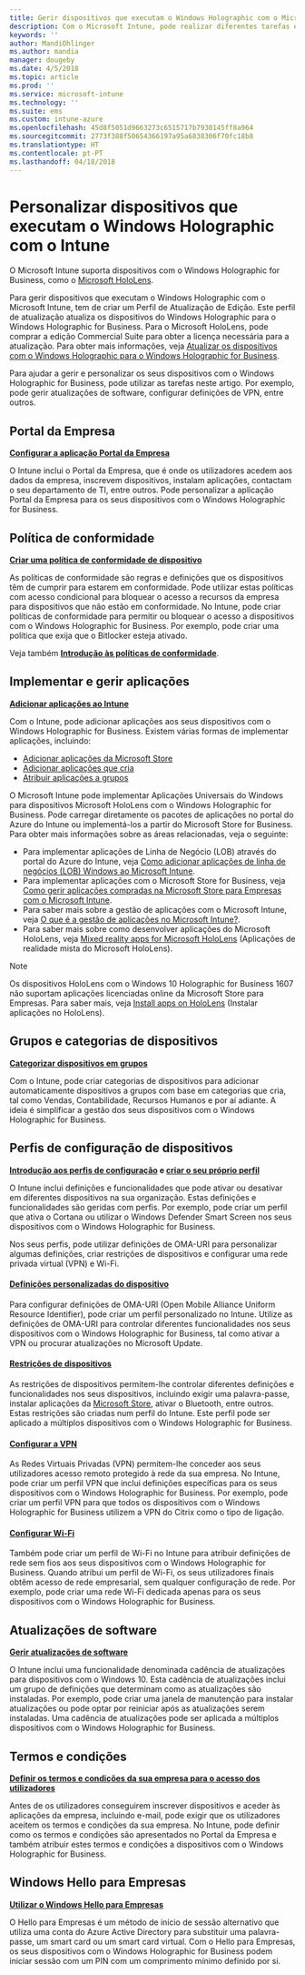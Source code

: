 ```yaml
---
title: Gerir dispositivos que executam o Windows Holographic com o Microsoft Intune – Azure | Microsoft Docs
description: Com o Microsoft Intune, pode realizar diferentes tarefas em dispositivos que executam o Windows Holographic for Business, incluindo configurar o Portal da Empresa, criar uma política de conformidade, personalizar definições de OMA-ORI, implementar aplicações, categorizar dispositivos em grupos, criar perfis, restringir dispositivos, permitir atualizações de software, definir termos e condições, configurar definições de Wi-Fi e VPN e utilizar o Hello para Empresas.
keywords: ''
author: MandiOhlinger
ms.author: mandia
manager: dougeby
ms.date: 4/5/2018
ms.topic: article
ms.prod: ''
ms.service: microsoft-intune
ms.technology: ''
ms.suite: ems
ms.custom: intune-azure
ms.openlocfilehash: 45d8f5051d9663273c6515717b7930145ff8a964
ms.sourcegitcommit: 2773f388f50654366197a95a6838306f70fc18b8
ms.translationtype: HT
ms.contentlocale: pt-PT
ms.lasthandoff: 04/18/2018
---
```

# <a name="customize-devices-running-windows-holographic-with-intune"></a>Personalizar dispositivos que executam o Windows Holographic com o Intune

O Microsoft Intune suporta dispositivos com o Windows Holographic for Business, como o [Microsoft HoloLens](https://docs.microsoft.com/en-us/hololens/).

Para gerir dispositivos que executam o Windows Holographic com o Microsoft Intune, tem de criar um Perfil de Atualização de Edição. Este perfil de atualização atualiza os dispositivos do Windows Holographic para o Windows Holographic for Business. Para o Microsoft HoloLens, pode comprar a edição Commercial Suite para obter a licença necessária para a atualização. Para obter mais informações, veja [Atualizar os dispositivos com o Windows Holographic para o Windows Holographic for Business](holographic-upgrade.md).

Para ajudar a gerir e personalizar os seus dispositivos com o Windows Holographic for Business, pode utilizar as tarefas neste artigo. Por exemplo, pode gerir atualizações de software, configurar definições de VPN, entre outros.

## <a name="company-portal"></a>Portal da Empresa
**[Configurar a aplicação Portal da Empresa](company-portal-app.md)**

O Intune inclui o Portal da Empresa, que é onde os utilizadores acedem aos dados da empresa, inscrevem dispositivos, instalam aplicações, contactam o seu departamento de TI, entre outros. Pode personalizar a aplicação Portal da Empresa para os seus dispositivos com o Windows Holographic for Business.

## <a name="compliance-policy"></a>Política de conformidade
**[Criar uma política de conformidade de dispositivo](compliance-policy-create-windows.md)**

As políticas de conformidade são regras e definições que os dispositivos têm de cumprir para estarem em conformidade. Pode utilizar estas políticas com acesso condicional para bloquear o acesso a recursos da empresa para dispositivos que não estão em conformidade. No Intune, pode criar políticas de conformidade para permitir ou bloquear o acesso a dispositivos com o Windows Holographic for Business. Por exemplo, pode criar uma política que exija que o Bitlocker esteja ativado.

Veja também **[Introdução às políticas de conformidade](device-compliance-get-started.md)**.

## <a name="deploy-and-manage-apps"></a>Implementar e gerir aplicações
**[Adicionar aplicações ao Intune](apps-add.md)**

Com o Intune, pode adicionar aplicações aos seus dispositivos com o Windows Holographic for Business. Existem várias formas de implementar aplicações, incluindo:

- [Adicionar aplicações da Microsoft Store](store-apps-windows.md)
- [Adicionar aplicações que cria](lob-apps-windows.md)
- [Atribuir aplicações a grupos](apps-deploy.md)

O Microsoft Intune pode implementar Aplicações Universais do Windows para dispositivos Microsoft HoloLens com o Windows Holographic for Business. Pode carregar diretamente os pacotes de aplicações no portal do Azure do Intune ou implementá-los a partir do Microsoft Store for Business. Para obter mais informações sobre as áreas relacionadas, veja o seguinte:
- Para implementar aplicações de Linha de Negócio (LOB) através do portal do Azure do Intune, veja [Como adicionar aplicações de linha de negócios (LOB) Windows ao Microsoft Intune](lob-apps-windows.md).
- Para implementar aplicações com o Microsoft Store for Business, veja [Como gerir aplicações compradas na Microsoft Store para Empresas com o Microsoft Intune](windows-store-for-business.md). 
- Para saber mais sobre a gestão de aplicações com o Microsoft Intune, veja [O que é a gestão de aplicações no Microsoft Intune?](app-management.md).
- Para saber mais sobre como desenvolver aplicações do Microsoft HoloLens, veja [Mixed reality apps for Microsoft HoloLens](https://www.microsoft.com/hololens/apps) (Aplicações de realidade mista do Microsoft HoloLens). 

> [!NOTE]
> Os dispositivos HoloLens com o Windows 10 Holographic for Business 1607 não suportam aplicações licenciadas online da Microsoft Store para Empresas. Para saber mais, veja [Install apps on HoloLens](https://docs.microsoft.com/en-us/hololens/hololens-install-apps) (Instalar aplicações no HoloLens).


## <a name="device-categories-and-groups"></a>Grupos e categorias de dispositivos
**[Categorizar dispositivos em grupos](device-group-mapping.md)**

Com o Intune, pode criar categorias de dispositivos para adicionar automaticamente dispositivos a grupos com base em categorias que cria, tal como Vendas, Contabilidade, Recursos Humanos e por aí adiante. A ideia é simplificar a gestão dos seus dispositivos com o Windows Holographic for Business.

## <a name="device-configuration-profiles"></a>Perfis de configuração de dispositivos 
**[Introdução aos perfis de configuração](device-profiles.md) e [criar o seu próprio perfil](device-profile-create.md)**

O Intune inclui definições e funcionalidades que pode ativar ou desativar em diferentes dispositivos na sua organização. Estas definições e funcionalidades são geridas com perfis. Por exemplo, pode criar um perfil que ativa o Cortana ou utilizar o Windows Defender Smart Screen nos seus dispositivos com o Windows Holographic for Business.

Nos seus perfis, pode utilizar definições de OMA-URI para personalizar algumas definições, criar restrições de dispositivos e configurar uma rede privada virtual (VPN) e Wi-Fi.

#### <a name="custom-device-settingscustom-settings-windows-holographicmd"></a>[Definições personalizadas do dispositivo](custom-settings-windows-holographic.md)

Para configurar definições de OMA-URI (Open Mobile Alliance Uniform Resource Identifier), pode criar um perfil personalizado no Intune. Utilize as definições de OMA-URI para controlar diferentes funcionalidades nos seus dispositivos com o Windows Holographic for Business, tal como ativar a VPN ou procurar atualizações no Microsoft Update.

#### <a name="device-restrictionsdevice-restrictions-windows-holographicmd"></a>[Restrições de dispositivos](device-restrictions-windows-holographic.md)

As restrições de dispositivos permitem-lhe controlar diferentes definições e funcionalidades nos seus dispositivos, incluindo exigir uma palavra-passe, instalar aplicações da [Microsoft Store](https://www.microsoft.com/store/apps/windows?icid=CNavAppsWindowsApps), ativar o Bluetooth, entre outros. Estas restrições são criadas num perfil do Intune. Este perfil pode ser aplicado a múltiplos dispositivos com o Windows Holographic for Business.

#### <a name="configure-vpnvpn-settings-configuremd"></a>[Configurar a VPN](vpn-settings-configure.md)

As Redes Virtuais Privadas (VPN) permitem-lhe conceder aos seus utilizadores acesso remoto protegido à rede da sua empresa. No Intune, pode criar um perfil VPN que inclui definições específicas para os seus dispositivos com o Windows Holographic for Business. Por exemplo, pode criar um perfil VPN para que todos os dispositivos com o Windows Holographic for Business utilizem a VPN do Citrix como o tipo de ligação.

#### <a name="configure-wi-fiwi-fi-settings-configuremd"></a>[Configurar Wi-Fi](wi-fi-settings-configure.md)

Também pode criar um perfil de Wi-Fi no Intune para atribuir definições de rede sem fios aos seus dispositivos com o Windows Holographic for Business. Quando atribui um perfil de Wi-Fi, os seus utilizadores finais obtêm acesso de rede empresarial, sem qualquer configuração de rede. Por exemplo, pode criar uma rede Wi-Fi dedicada apenas para os seus dispositivos com o Windows Holographic for Business.

## <a name="software-updates"></a>Atualizações de software
**[Gerir atualizações de software](windows-update-for-business-configure.md)**

O Intune inclui uma funcionalidade denominada cadência de atualizações para dispositivos com o Windows 10. Esta cadência de atualizações inclui um grupo de definições que determinam como as atualizações são instaladas. Por exemplo, pode criar uma janela de manutenção para instalar atualizações ou pode optar por reiniciar após as atualizações serem instaladas. Uma cadência de atualizações pode ser aplicada a múltiplos dispositivos com o Windows Holographic for Business.

## <a name="terms-and-conditions"></a>Termos e condições
**[Definir os termos e condições da sua empresa para o acesso dos utilizadores](terms-and-conditions-create.md)**

Antes de os utilizadores conseguirem inscrever dispositivos e aceder às aplicações da empresa, incluindo e-mail, pode exigir que os utilizadores aceitem os termos e condições da sua empresa. No Intune, pode definir como os termos e condições são apresentados no Portal da Empresa e também atribuir estes termos e condições a dispositivos com o Windows Holographic for Business.

## <a name="windows-hello-for-business"></a>Windows Hello para Empresas
**[Utilizar o Windows Hello para Empresas](windows-hello.md)**

O Hello para Empresas é um método de início de sessão alternativo que utiliza uma conta do Azure Active Directory para substituir uma palavra-passe, um smart card ou um smart card virtual. Com o Hello para Empresas, os seus dispositivos com o Windows Holographic for Business podem iniciar sessão com um PIN com um comprimento mínimo definido por si.
